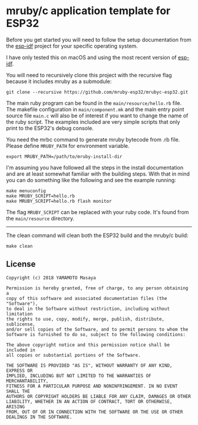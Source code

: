 mruby/c application template for ESP32
============

Before you get started you will need to follow the setup documentation from
the [esp-idf](https://github.com/espressif/esp-idf/tree/master/docs) project
for your specific operating system.

I have only tested this on macOS and using the most recent version of
[esp-idf](https://github.com/espressif/esp-idf/tree/94ec3c8e53e7f48133f17ae6c6e905fa5a856fd2).

You will need to recursively clone this project with the recursive flag
because it includes mruby as a submodule:

```
git clone --recursive https://github.com/mruby-esp32/mrubyc-esp32.git
```

The main ruby program can be found in the `main/resource/hello.rb` file. The
makefile configuration in `main/component.mk` and the main entry point source
file `main.c` will also be of interest if you want to change the name of
the ruby script. The examples included are very simple scripts that only print
to the ESP32's debug console.

You need the mrbc command to generate mruby bytecode from .rb file.
Please define `MRUBY_PATH` for environment variable.

```
export MRUBY_PATH=/path/to/mruby-install-dir
```


I'm assuming you have followed all the steps in the install documentation and
are at least somewhat familiar with the building steps. With that in mind you
can do something like the following and see the example running:

```
make menuconfig
make MRUBY_SCRIPT=hello.rb
make MRUBY_SCRIPT=hello.rb flash monitor
```

The flag `MRUBY_SCRIPT` can be replaced with your ruby code.
It's found from the `main/resource` directory.

---

The clean command will clean both the ESP32 build and the mruby/c build:

```
make clean
```

## License

```
Copyright (c) 2018 YAMAMOTO Masaya

Permission is hereby granted, free of charge, to any person obtaining a 
copy of this software and associated documentation files (the "Software"), 
to deal in the Software without restriction, including without limitation 
the rights to use, copy, modify, merge, publish, distribute, sublicense, 
and/or sell copies of the Software, and to permit persons to whom the 
Software is furnished to do so, subject to the following conditions:

The above copyright notice and this permission notice shall be included in 
all copies or substantial portions of the Software.

THE SOFTWARE IS PROVIDED "AS IS", WITHOUT WARRANTY OF ANY KIND, EXPRESS OR 
IMPLIED, INCLUDING BUT NOT LIMITED TO THE WARRANTIES OF MERCHANTABILITY, 
FITNESS FOR A PARTICULAR PURPOSE AND NONINFRINGEMENT. IN NO EVENT SHALL THE 
AUTHORS OR COPYRIGHT HOLDERS BE LIABLE FOR ANY CLAIM, DAMAGES OR OTHER 
LIABILITY, WHETHER IN AN ACTION OF CONTRACT, TORT OR OTHERWISE, ARISING 
FROM, OUT OF OR IN CONNECTION WITH THE SOFTWARE OR THE USE OR OTHER 
DEALINGS IN THE SOFTWARE.
```
